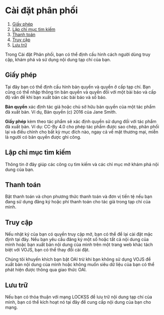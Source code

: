 # Cài đặt phân phối

1. [Giấy phép](distribution-settings#license)
2. [Lập chỉ mục tìm kiếm](distribution-settings#indexing)
3. [Thanh toán](distribution-settings#payments)
4. [Truy cập](distribution-settings#access)
5. [Lưu trữ](distribution-settings#archiving)

Trong Cài đặt Phân phối, bạn có thể định cấu hình cách người dùng truy cập, khám phá và sử dụng nội dung tạp chí của bạn.

## <a name="license"></a>Giấy phép
Tại đây bạn có thể định cấu hình bản quyền và quyền ở cấp tạp chí. Bạn cũng có thể nhập thông tin bản quyền và quyền đối với một bài báo và cấp độ vấn đề khi bạn xuất bản các bài báo và số báo.

**Bản quyền** xác định tác giả hoặc chủ sở hữu bản quyền của một tác phẩm đã xuất bản. Ví dụ, Bản quyền (c) 2016 của Jane Smith.

**Giấy phép** kèm theo tác phẩm sẽ xác định quyền sử dụng đối với tác phẩm đã xuất bản. Ví dụ: CC-By 4.0 cho phép tác phẩm được sao chép, phân phối lại và điều chỉnh cho bất kỳ mục đích nào, ngay cả về mặt thương mại, miễn là người có bản quyền được ghi công.

## <a name="indexing"></a>Lập chỉ mục tìm kiếm

Thông tin ở đây giúp các công cụ tìm kiếm và các chỉ mục mở khám phá nội dung của bạn.

## <a name="payments"></a>Thanh toán

Bật thanh toán và chọn phương thức thanh toán và đơn vị tiền tệ nếu bạn đang sử dụng đăng ký hoặc phí thanh toán cho tác giả trong tạp chí của mình.

## <a name="access"></a>Truy cập

Nếu nhật ký của bạn có quyền truy cập mở, bạn có thể để lại cài đặt mặc định tại đây. Nếu bạn yêu cầu đăng ký một số hoặc tất cả nội dung của mình hoặc bạn xuất bản nội dung của mình trên một trang web khác tách biệt với VOJS, bạn có thể thay đổi cài đặt.

Chúng tôi khuyến khích bạn bật OAI trừ khi bạn không sử dụng VOJS để xuất bản nội dung của mình hoặc không muốn siêu dữ liệu của bạn có thể phát hiện được thông qua giao thức OAI.

## <a name="archiving"></a>Lưu trữ

Nếu bạn có thỏa thuận với mạng LOCKSS để lưu trữ nội dung tạp chí của mình, bạn có thể kích hoạt nó tại đây để cung cấp nội dung của bạn cho mạng.